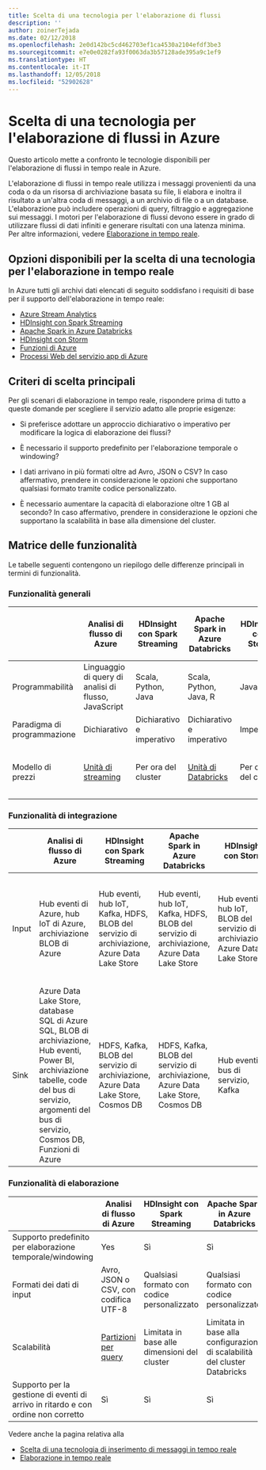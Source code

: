 ```yaml
---
title: Scelta di una tecnologia per l'elaborazione di flussi
description: ''
author: zoinerTejada
ms.date: 02/12/2018
ms.openlocfilehash: 2e0d142bc5cd462703ef1ca4530a2104efdf3be3
ms.sourcegitcommit: e7e0e0282fa93f0063da3b57128ade395a9c1ef9
ms.translationtype: HT
ms.contentlocale: it-IT
ms.lasthandoff: 12/05/2018
ms.locfileid: "52902628"
---
```

# <a name="choosing-a-stream-processing-technology-in-azure"></a>Scelta di una tecnologia per l'elaborazione di flussi in Azure

Questo articolo mette a confronto le tecnologie disponibili per l'elaborazione di flussi in tempo reale in Azure.

L'elaborazione di flussi in tempo reale utilizza i messaggi provenienti da una coda o da un risorsa di archiviazione basata su file, li elabora e inoltra il risultato a un'altra coda di messaggi, a un archivio di file o a un database. L'elaborazione può includere operazioni di query, filtraggio e aggregazione sui messaggi. I motori per l'elaborazione di flussi devono essere in grado di utilizzare flussi di dati infiniti e generare risultati con una latenza minima. Per altre informazioni, vedere [Elaborazione in tempo reale](../big-data/real-time-processing.md).

## <a name="what-are-your-options-when-choosing-a-technology-for-real-time-processing"></a>Opzioni disponibili per la scelta di una tecnologia per l'elaborazione in tempo reale
In Azure tutti gli archivi dati elencati di seguito soddisfano i requisiti di base per il supporto dell'elaborazione in tempo reale:
- [Azure Stream Analytics](/azure/stream-analytics/)
- [HDInsight con Spark Streaming](/azure/hdinsight/spark/apache-spark-streaming-overview)
- [Apache Spark in Azure Databricks](/azure/azure-databricks/)
- [HDInsight con Storm](/azure/hdinsight/storm/apache-storm-overview)
- [Funzioni di Azure](/azure/azure-functions/functions-overview)
- [Processi Web del servizio app di Azure](/azure/app-service/web-sites-create-web-jobs)

## <a name="key-selection-criteria"></a>Criteri di scelta principali

Per gli scenari di elaborazione in tempo reale, rispondere prima di tutto a queste domande per scegliere il servizio adatto alle proprie esigenze:

- Si preferisce adottare un approccio dichiarativo o imperativo per modificare la logica di elaborazione dei flussi?

- È necessario il supporto predefinito per l'elaborazione temporale o windowing?

- I dati arrivano in più formati oltre ad Avro, JSON o CSV? In caso affermativo, prendere in considerazione le opzioni che supportano qualsiasi formato tramite codice personalizzato.

- È necessario aumentare la capacità di elaborazione oltre 1 GB al secondo? In caso affermativo, prendere in considerazione le opzioni che supportano la scalabilità in base alla dimensione del cluster. 

## <a name="capability-matrix"></a>Matrice delle funzionalità

Le tabelle seguenti contengono un riepilogo delle differenze principali in termini di funzionalità. 

### <a name="general-capabilities"></a>Funzionalità generali

| | Analisi di flusso di Azure | HDInsight con Spark Streaming | Apache Spark in Azure Databricks | HDInsight con Storm | Funzioni di Azure | Processi Web del servizio app di Azure |
| --- | --- | --- | --- | --- | --- | --- | 
| Programmabilità | Linguaggio di query di analisi di flusso, JavaScript | Scala, Python, Java | Scala, Python, Java, R | Java, C# | C#, F#, Node.js | C#, Node.js, PHP, Java, Python |
| Paradigma di programmazione | Dichiarativo | Dichiarativo e imperativo | Dichiarativo e imperativo | Imperativo | Imperativo | Imperativo |    
| Modello di prezzi | [Unità di streaming](https://azure.microsoft.com/pricing/details/stream-analytics/) | Per ora del cluster | [Unità di Databricks](https://azure.microsoft.com/pricing/details/databricks/) | Per ora del cluster | Per esecuzione di funzione e utilizzo di risorse | Per ora del piano di servizio app |  

### <a name="integration-capabilities"></a>Funzionalità di integrazione

| | Analisi di flusso di Azure | HDInsight con Spark Streaming | Apache Spark in Azure Databricks | HDInsight con Storm | Funzioni di Azure | Processi Web del servizio app di Azure |
| --- | --- | --- | --- | --- | --- | --- | 
| Input | Hub eventi di Azure, hub IoT di Azure, archiviazione BLOB di Azure  | Hub eventi, hub IoT, Kafka, HDFS, BLOB del servizio di archiviazione, Azure Data Lake Store  | Hub eventi, hub IoT, Kafka, HDFS, BLOB del servizio di archiviazione, Azure Data Lake Store  | Hub eventi, hub IoT, BLOB del servizio di archiviazione, Azure Data Lake Store  | [Binding supportati](/azure/azure-functions/functions-triggers-bindings#supported-bindings) | Bus di servizio, Code di archiviazione, BLOB del servizio di archiviazione, Hub eventi, WebHooks, Cosmos DB, File |
| Sink |  Azure Data Lake Store, database SQL di Azure SQL, BLOB di archiviazione, Hub eventi, Power BI, archiviazione tabelle, code del bus di servizio, argomenti del bus di servizio, Cosmos DB, Funzioni di Azure  | HDFS, Kafka, BLOB del servizio di archiviazione, Azure Data Lake Store, Cosmos DB | HDFS, Kafka, BLOB del servizio di archiviazione, Azure Data Lake Store, Cosmos DB | Hub eventi, bus di servizio, Kafka | [Binding supportati](/azure/azure-functions/functions-triggers-bindings#supported-bindings) | Bus di servizio, Code di archiviazione, BLOB del servizio di archiviazione, Hub eventi, WebHooks, Cosmos DB, File | 

### <a name="processing-capabilities"></a>Funzionalità di elaborazione

| | Analisi di flusso di Azure | HDInsight con Spark Streaming | Apache Spark in Azure Databricks | HDInsight con Storm | Funzioni di Azure | Processi Web del servizio app di Azure |
| --- | --- | --- | --- | --- | --- | --- | 
| Supporto predefinito per elaborazione temporale/windowing | Yes | Sì | Sì | Sì | No  | No  |
| Formati dei dati di input | Avro, JSON o CSV, con codifica UTF-8 | Qualsiasi formato con codice personalizzato | Qualsiasi formato con codice personalizzato | Qualsiasi formato con codice personalizzato | Qualsiasi formato con codice personalizzato | Qualsiasi formato con codice personalizzato |
| Scalabilità | [Partizioni per query](/azure/stream-analytics/stream-analytics-parallelization) | Limitata in base alle dimensioni del cluster | Limitata in base alla configurazione di scalabilità del cluster Databricks | Limitata in base alle dimensioni del cluster | Elaborazione parallela di un massimo di 200 istanze di app per le funzioni | Limitata dalla capacità del piano di servizio app | 
| Supporto per la gestione di eventi di arrivo in ritardo e con ordine non corretto | Sì | Sì | Sì | Sì | No  | No  |

Vedere anche la pagina relativa alla

- [Scelta di una tecnologia di inserimento di messaggi in tempo reale](./real-time-ingestion.md)
- [Elaborazione in tempo reale](../big-data/real-time-processing.md)
